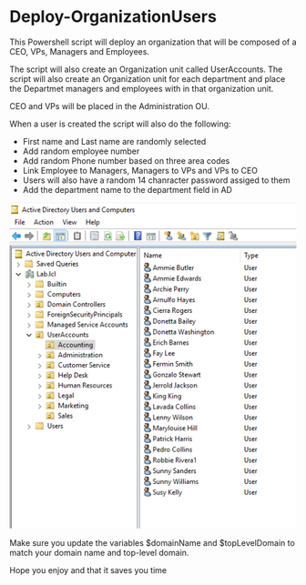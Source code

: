 # Deploy-OrganizationUsers

This Powershell script will deploy an organization that will be composed of a CEO, VPs, Managers and Employees.


The script will also create an Organization unit called UserAccounts. The script will also create an Organization unit for each department and place the Departmet managers and employees with in that organization unit.

CEO and VPs will be placed in the Administration OU.

When a user is created the script will also do the following:
* First name and Last name are randomly selected
* Add random employee number
* Add random Phone number based on three area codes
* Link Employee to Managers, Managers to VPs and VPs to CEO
* Users will also have a random 14 chanracter password assiged to them
* Add the department name to the department field in AD

<p align="center">
  <img src="images/AD Structure.png">
</p>

Make sure you update the variables $domainName and $topLevelDomain to match your domain name and top-level domain.

Hope you enjoy and that it saves you time
